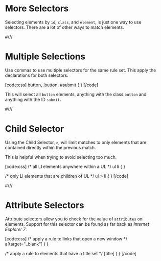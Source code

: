 # More Selectors

Selecting elements by `id`, `class`, and `element`, is just one way to use selectors. There are a lot of other ways to match elements.


#///

# Multiple Selections

Use commas to use multiple selectors for the same rule set. This apply the declarations for both selectors.

[code:css]
button, .button, #submit {  }
[/code]

This will select all `button` elements, anything with the class `button` and anything with the ID `submit`.



#///

# Child Selector

Using the Child Selector, `>`, will limit matches to only elements that are contained directly within the previous match.

This is helpful when trying to avoid selecting too much.

[code:css]
/* all LI elements anywhere within a UL */
ul li {  }

/* only LI elements that are children of UL */
ul &gt; li {  }
[/code]



#///

# Attribute Selectors

Attribute selectors allow you to check for the value of `attributes` on elements. Support for this selector can be found as far back as *Internet Explorer 7*.

[code:css]
/* apply a rule to links that open a new window */
a[target="_blank"] {  }

/* apply a rule to elements that have a title set */
[title] {  }
[/code]
